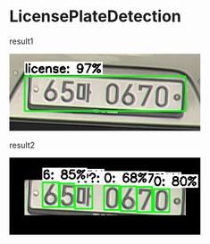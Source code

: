 # LicensePlateDetection



<p>result1</p>
<img src="https://github.com/bert13069598/LicensePlateDetection/blob/master/results/test_license2.png">


<p>result2</p>
<img src="https://github.com/bert13069598/LicensePlateDetection/blob/master/results/test_license2_crop0.png">
